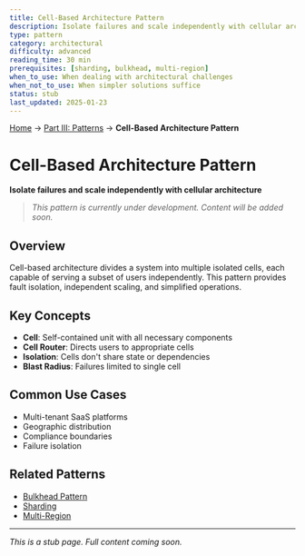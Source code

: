 ```yaml
---
title: Cell-Based Architecture Pattern
description: Isolate failures and scale independently with cellular architecture
type: pattern
category: architectural
difficulty: advanced
reading_time: 30 min
prerequisites: [sharding, bulkhead, multi-region]
when_to_use: When dealing with architectural challenges
when_not_to_use: When simpler solutions suffice
status: stub
last_updated: 2025-01-23
---
```

<!-- Navigation -->
[Home](../introduction/index.md) → [Part III: Patterns](index.md) → **Cell-Based Architecture Pattern**

# Cell-Based Architecture Pattern

**Isolate failures and scale independently with cellular architecture**

> *This pattern is currently under development. Content will be added soon.*

## Overview

Cell-based architecture divides a system into multiple isolated cells, each capable of serving a subset of users independently. This pattern provides fault isolation, independent scaling, and simplified operations.

## Key Concepts

- **Cell**: Self-contained unit with all necessary components
- **Cell Router**: Directs users to appropriate cells
- **Isolation**: Cells don't share state or dependencies
- **Blast Radius**: Failures limited to single cell

## Common Use Cases

- Multi-tenant SaaS platforms
- Geographic distribution
- Compliance boundaries
- Failure isolation

## Related Patterns

- [Bulkhead Pattern](bulkhead.md)
- [Sharding](sharding.md)
- [Multi-Region](multi-region.md)

---

*This is a stub page. Full content coming soon.*